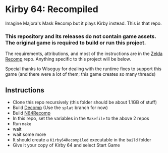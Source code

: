 # Kirby 64: Recompiled
Imagine Majora's Mask Recomp but it plays Kirby instead. This is that repo.

### **This repository and its releases do not contain game assets. The original game is required to build or run this project.**

The requirements, attributions, and most of the instructions are in the [Zelda Recomp](https://github.com/Zelda64Recomp/Zelda64Recomp/blob/dev/README.md) repo. Anything specific to this project will be below.

Special thanks to Wiseguy for dealing with the runtime fixes to support this game (and there were a lot of them; this game creates so many threads)

## Instructions
- Clone this repo recursively (this folder should be about 1.1GB of stuff)
- Build [Decomp](https://github.com/Kirby64Ret/kirby64) (Use the `splat` branch for now)
- Build [N64Recomp](https://github.com/Kirby64Ret/N64Recomp)
- In this repo, set the variables in the `Makefile` to the above 2 repos
- Run `make`
- wait
- wait some more
- It should create a `Kirby64Recompiled` executable in the `build` folder
- Give it your copy of Kirby 64 and select Start Game

